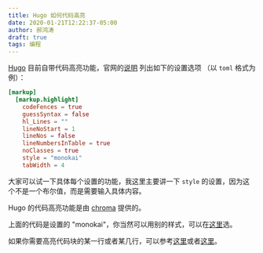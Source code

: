 ```yaml
---
title: Hugo 如何代码高亮
date: 2020-01-21T12:22:37-05:00
author: 郝鸿涛
draft: true
tags: 编程
---
```

[Hugo](https://gohugo.io/) 目前自带代码高亮功能，官网的[说明](https://gohugo.io/getting-started/configuration-markup/#highlight) 列出如下的设置选项 （以 `toml` 格式为例）：

```toml
[markup]
  [markup.highlight]
    codeFences = true
    guessSyntax = false
    hl_Lines = ""
    lineNoStart = 1
    lineNos = false
    lineNumbersInTable = true
    noClasses = true
    style = "monokai"
    tabWidth = 4
```
大家可以试一下具体每个设置的功能，我这里主要讲一下 `style` 的设置，因为这个不是一个布尔值，而是需要输入具体内容。

Hugo 的代码高亮功能是由 [chroma](https://github.com/alecthomas/chroma) 提供的。

上面的代码是设置的 "monokai"，你当然可以用别的样式，可以在[这里](http://help.farbox.com/pygments.html)选。

如果你需要高亮代码块的某一行或者某几行，可以参考[这里](https://gohugo.io/content-management/syntax-highlighting/#highlight-shortcode)或者[这里](https://kowalcj0.github.io/posts/2018/syntax-highlighting-in-hugo/)。